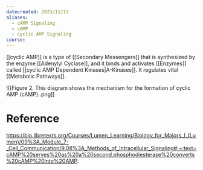```yaml
---
datecreated: 2023/11/13
aliases:
  - cAMP Signaling
  - cAMP
  - cyclic AMP Signaling
course:
---
```

[[cyclic AMP]] is a type of [[Secondary Messengers]] that is synthesized by the enzyme [[Adenylyl Cyclase]], and it binds and activates [[Enzymes]] called [[cyclic AMP Dependent Kinases|A-Kinases]]. It regulates vital [[Metabolic Pathways]].

![[Figure 2. This diagram shows the mechanism for the formation of cyclic AMP (cAMP)..png]]

# Reference

https://bio.libretexts.org/Courses/Lumen_Learning/Biology_for_Majors_I_(Lumen)/09%3A_Module_7-_Cell_Communication/9.08%3A_Methods_of_Intracellular_Signaling#:~:text=cAMP%20serves%20as%20a%20second,phosphodiesterase%20converts%20cAMP%20into%20AMP.